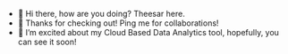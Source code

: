 - 👋 Hi there, how are you doing? Theesar here. 
- 👀 Thanks for checking out! Ping me for collaborations! 
- 🌱 I’m excited about my Cloud Based Data Analytics tool, hopefully, you can see it soon!
